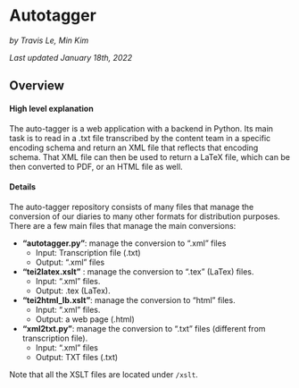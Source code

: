 # Autotagger

*by Travis Le, Min Kim*

*Last updated January 18th, 2022*

## Overview
#### High level explanation
The auto-tagger is a web application with a backend in Python. Its main task is to read in a .txt file transcribed by the content team in a specific encoding schema and return an XML file that reflects that encoding schema. That XML file can then be used to return a LaTeX file, which can be then converted to PDF, or an HTML file as well.

#### Details
The auto-tagger repository consists of many files that manage the conversion of our diaries to many other formats for distribution purposes. There are a few main files that manage the main conversions:
* **“autotagger.py”**:  manage the conversion to “.xml” files
  * Input: Transcription file (.txt)
  * Output: “.xml” files
* **“tei2latex.xslt”** : manage the conversion to “.tex” (LaTex) files.
  * Input: “.xml” files.
  * Output: .tex (LaTex).
* **“tei2html_lb.xslt”**: manage the conversion to “html” files.
  * Input: “.xml” files.
  * Output: a web page (.html)
* **“xml2txt.py”**: manage the conversion to “.txt” files (different from transcription file).
  * Input: “.xml” files
  * Output: TXT files (.txt)

Note that all the XSLT files are located under `/xslt`.
